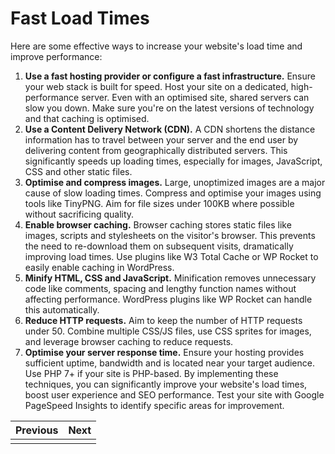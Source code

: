 # Fast Load Times
Here are some effective ways to increase your website's load time and improve performance:
1. **Use a fast hosting provider or configure a fast infrastructure.** Ensure your web stack is built for speed. Host your site on a dedicated, high-performance server. Even with an optimised site, shared servers can slow you down. Make sure you're on the latest versions of technology and that caching is optimised.
2. **Use a Content Delivery Network (CDN).** A CDN shortens the distance information has to travel between your server and the end user by delivering content from geographically distributed servers. This significantly speeds up loading times, especially for images, JavaScript, CSS and other static files.
3. **Optimise and compress images.** Large, unoptimized images are a major cause of slow loading times. Compress and optimise your images using tools like TinyPNG. Aim for file sizes under 100KB where possible without sacrificing quality.
4. **Enable browser caching.** Browser caching stores static files like images, scripts and stylesheets on the visitor's browser. This prevents the need to re-download them on subsequent visits, dramatically improving load times. Use plugins like W3 Total Cache or WP Rocket to easily enable caching in WordPress.
5. **Minify HTML, CSS and JavaScript.** Minification removes unnecessary code like comments, spacing and lengthy function names without affecting performance. WordPress plugins like WP Rocket can handle this automatically.
6. **Reduce HTTP requests.** Aim to keep the number of HTTP requests under 50. Combine multiple CSS/JS files, use CSS sprites for images, and leverage browser caching to reduce requests.
7. **Optimise your server response time.** Ensure your hosting provides sufficient uptime, bandwidth and is located near your target audience. Use PHP 7+ if your site is PHP-based.
By implementing these techniques, you can significantly improve your website's load times, boost user experience and SEO performance. Test your site with Google PageSpeed Insights to identify specific areas for improvement.

| Previous | Next |
| -------- | ---- |
|          |      |
